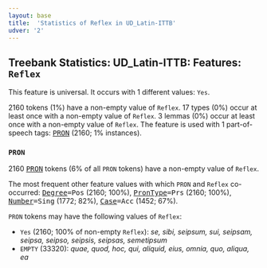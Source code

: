 ```yaml
---
layout: base
title:  'Statistics of Reflex in UD_Latin-ITTB'
udver: '2'
---
```


## Treebank Statistics: UD_Latin-ITTB: Features: `Reflex`

This feature is universal.
It occurs with 1 different values: `Yes`.

2160 tokens (1%) have a non-empty value of `Reflex`.
17 types (0%) occur at least once with a non-empty value of `Reflex`.
3 lemmas (0%) occur at least once with a non-empty value of `Reflex`.
The feature is used with 1 part-of-speech tags: <tt><a href="la_ittb-pos-PRON.html">PRON</a></tt> (2160; 1% instances).

### `PRON`

2160 <tt><a href="la_ittb-pos-PRON.html">PRON</a></tt> tokens (6% of all `PRON` tokens) have a non-empty value of `Reflex`.

The most frequent other feature values with which `PRON` and `Reflex` co-occurred: <tt><a href="la_ittb-feat-Degree.html">Degree</a></tt><tt>=Pos</tt> (2160; 100%), <tt><a href="la_ittb-feat-PronType.html">PronType</a></tt><tt>=Prs</tt> (2160; 100%), <tt><a href="la_ittb-feat-Number.html">Number</a></tt><tt>=Sing</tt> (1772; 82%), <tt><a href="la_ittb-feat-Case.html">Case</a></tt><tt>=Acc</tt> (1452; 67%).

`PRON` tokens may have the following values of `Reflex`:

* `Yes` (2160; 100% of non-empty `Reflex`): <em>se, sibi, seipsum, sui, seipsam, seipsa, seipso, seipsis, seipsas, semetipsum</em>
* `EMPTY` (33320): <em>quae, quod, hoc, qui, aliquid, eius, omnia, quo, aliqua, ea</em>

